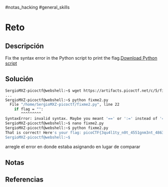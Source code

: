 #notas_hacking #general_skills
# Reto
## Descripción
Fix the syntax error in the Python script to print the flag.[Download Python script](https://artifacts.picoctf.net/c/5/fixme2.py)
## Solución
```bash
SergioMXZ-picoctf@webshell:~$ wget https://artifacts.picoctf.net/c/5/fixme2.py
...
SergioMXZ-picoctf@webshell:~$ python fixme2.py 
  File "/home/SergioMXZ-picoctf/fixme2.py", line 22
    if flag = "":
       ^^^^^^^^^
SyntaxError: invalid syntax. Maybe you meant '==' or ':=' instead of '='?
SergioMXZ-picoctf@webshell:~$ nano fixme2.py 
SergioMXZ-picoctf@webshell:~$ python fixme2.py
That is correct! Here's your flag: picoCTF{3qu4l1ty_n0t_4551gnm3nt_4863e11b}
SergioMXZ-picoctf@webshell:~$ 
```
arregle el error en donde estaba asignando en lugar de comparar
## Notas
## Referencias
